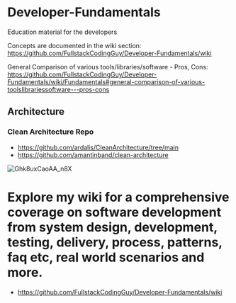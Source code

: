 # Developer-Fundamentals
Education material for the developers


Concepts are documented in the wiki section: https://github.com/FullstackCodingGuy/Developer-Fundamentals/wiki


General Comparison of various tools/libraries/software - Pros, Cons: https://github.com/FullstackCodingGuy/Developer-Fundamentals/wiki/Fundamentals#general-comparison-of-various-toolslibrariessoftware---pros-cons


## Architecture

### Clean Architecture Repo 
- https://github.com/ardalis/CleanArchitecture/tree/main
- https://github.com/amantinband/clean-architecture

![Ghk8uxCaoAA_n8X](https://github.com/user-attachments/assets/9015fc1b-1259-42bb-8e55-cadd69675dca)


# Explore my wiki for a comprehensive coverage on software development from system design, development, testing, delivery, process, patterns, faq etc, real world scenarios and more. 

- https://github.com/FullstackCodingGuy/Developer-Fundamentals/wiki
